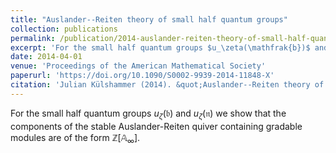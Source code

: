 ```yaml
---
title: "Auslander--Reiten theory of small half quantum groups"
collection: publications
permalink: /publication/2014-auslander-reiten-theory-of-small-half-quantum-groups
excerpt: 'For the small half quantum groups $u_\zeta(\mathfrak{b})$ and $u_\zeta(\mathfrak{n})$ we show that the components of the stable Auslander-Reiten quiver containing gradable modules are of the form $\mathbb{Z}[\mathbb{A}_\infty]$.'
date: 2014-04-01
venue: 'Proceedings of the American Mathematical Society'
paperurl: 'https://doi.org/10.1090/S0002-9939-2014-11848-X'
citation: 'Julian Külshammer (2014). &quot;Auslander--Reiten theory of small half quantum groups.&quot; <i>Proceedings of the American Mathematical Society</i>. 142(4).'
---
```

For the small half quantum groups $u_\zeta(\mathfrak{b})$ and $u_\zeta(\mathfrak{n})$ we show that the components of the stable Auslander-Reiten quiver containing gradable modules are of the form $\mathbb{Z}[\mathbb{A}_\infty]$.

